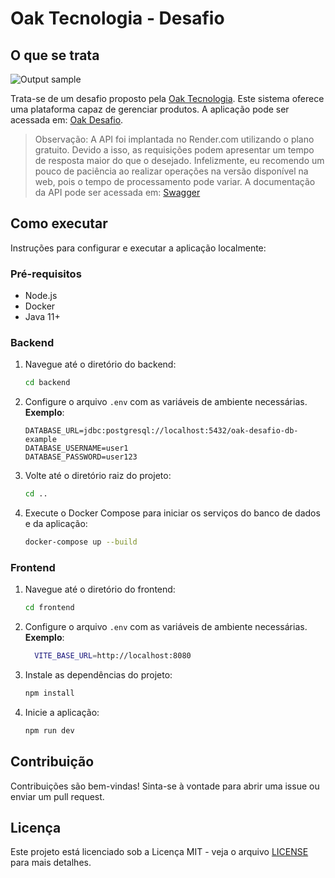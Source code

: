 # Oak Tecnologia - Desafio

## O que se trata

![Output sample](https://i.makeagif.com/media/6-24-2024/sgkUNZ.gif)

Trata-se de um desafio proposto pela [Oak Tecnologia](https://www.oaktecnologia.com/). Este sistema oferece uma plataforma capaz de gerenciar produtos. A aplicação pode ser acessada em: [Oak Desafio](https://oak-desafio.vercel.app/).

> Observação: A API foi implantada no Render.com utilizando o plano gratuito. Devido a isso, as requisições podem apresentar um tempo de resposta maior do que o desejado. Infelizmente, eu recomendo um pouco de paciência ao realizar operações na versão disponível na web, pois o tempo de processamento pode variar. A documentação da API pode ser acessada em: [Swagger](https://oak-desafio-backend.onrender.com/swagger-ui/index.html)

## Como executar

Instruções para configurar e executar a aplicação localmente:

### Pré-requisitos

- Node.js
- Docker
- Java 11+

### Backend

1. Navegue até o diretório do backend:

   ```bash
   cd backend
   ```

2. Configure o arquivo `.env` com as variáveis de ambiente necessárias. **Exemplo**:

   ```env
   DATABASE_URL=jdbc:postgresql://localhost:5432/oak-desafio-db-example
   DATABASE_USERNAME=user1
   DATABASE_PASSWORD=user123
   ```

3. Volte até o diretório raiz do projeto:

   ```bash
   cd ..
   ```

4. Execute o Docker Compose para iniciar os serviços do banco de dados e da aplicação:
   ```bash
   docker-compose up --build
   ```

### Frontend

1. Navegue até o diretório do frontend:

   ```bash
   cd frontend
   ```

2. Configure o arquivo `.env` com as variáveis de ambiente necessárias. **Exemplo**:

   ```bash
     VITE_BASE_URL=http://localhost:8080
   ```

3. Instale as dependências do projeto:

   ```bash
   npm install
   ```

4. Inicie a aplicação:
   ```bash
   npm run dev
   ```

## Contribuição

Contribuições são bem-vindas! Sinta-se à vontade para abrir uma issue ou enviar um pull request.

## Licença

Este projeto está licenciado sob a Licença MIT - veja o arquivo [LICENSE](LICENSE) para mais detalhes.

